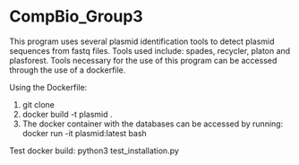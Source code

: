 # CompBio_Group3

This program uses several plasmid identification tools to detect plasmid sequences from fastq files. Tools used include: spades, recycler, platon and plasforest.
Tools necessary for the use of this program can be accessed through the use of a dockerfile.

Using the Dockerfile:
1. git clone 
2. docker build -t plasmid .
3. The docker container with the databases can be accessed by running:
  docker run -it plasmid:latest bash
  
Test docker build:
  python3 test_installation.py
  
